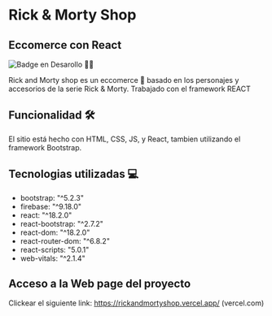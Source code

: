 # Rick & Morty Shop
## Eccomerce con React

![Badge en Desarollo](https://img.shields.io/badge/STATUS-EN%20DESAROLLO-green) 👷‍♂

Rick and Morty shop es un eccomerce 🛒 basado en los personajes y accesorios de la serie Rick & Morty. Trabajado con el framework REACT


## Funcionalidad 🛠

El sitio está hecho con HTML, CSS, JS, y React, tambien utilizando el framework Bootstrap.




## Tecnologias utilizadas 💻

- bootstrap: "^5.2.3"
- firebase: "^9.18.0"
- react: "^18.2.0"
- react-bootstrap: "^2.7.2"
- react-dom: "^18.2.0"
- react-router-dom: "^6.8.2"
- react-scripts: "5.0.1"
- web-vitals: "^2.1.4"

## Acceso a la Web page del proyecto

Clickear el siguiente link: https://rickandmortyshop.vercel.app/ (vercel.com)
